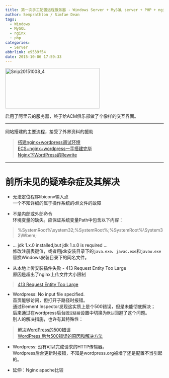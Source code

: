 ```yaml
---
title: 第一次手工配置远程服务器 - Windows Server + MySQL server + PHP + nginx
author: Semprathlon / Simfae Dean
tags:
  - Windows
  - MySQL
  - nginx
  - php
categories:
  - Server
abbrlink: e9539f54
date: 2015-10-06 17:59:33
---
```

<a href="__ASSETS_HOST_NAME__/2015/10/Snip20151008_4.png"><img src="__ASSETS_HOST_NAME__/2015/10/Snip20151008_4-300x128.png" alt="Snip20151008_4" width="300" height="128" class="alignnone size-medium wp-image-1314" /></a>

启用了阿里云的服务器，终于给ACM俱乐部做了个像样的交互界面。

-----
网站搭建的主要流程，接受了外界资料的援助<!--more-->
> [搭建nginx+wordpress调试环境](http://www.vimer.cn/2012/01/%E6%90%AD%E5%BB%BAnginxwordpress%E8%B0%83%E8%AF%95%E7%8E%AF%E5%A2%83.html/comment-page-1)   
> [ECS+nginx+wordpress一手搭建完毕](http://www.thinksaas.cn/group/topic/346481/)   
> [Nginx下WordPress的Rewrite](http://www.ccvita.com/336.html)  
 
-----
前所未见的疑难杂症及其解决
====

- 无法定位程序libiconv输入点   
一个不知详细的属于操作系统的dll文件的故障   
   
- 不是内部或外部命令   
环境变量的缺失。应保证系统变量Path中包含以下内容：   
> %SystemRoot%\system32;%SystemRoot%;%SystemRoot%\System32\Wbem;   

- ... jdk 1.x.0 installed,but jdk 1.x.0 is required ...   
修改注册表键值，或者用jdk安装目录下的`java.exe`、`javac.exe`和`javaw.exe`替换Windows安装目录下的同名文件。   

- 从本地上传安装插件失败 - 413 Request Entity Too Large   
原因是超出了nginx上传文件大小限制   
> [413 Request Entity Too Large](http://www.nginx.cn/837.html)   

- Wordpress: No input file specified.   
首页能够访问，但打开子路径时报错。   
通过Element Inspector发现这实质上是个500错误，但是未能彻底解决；   
后来通过在wordpress后台`固定链接`设置中切换为`默认`回避了这个问题。   
别人的解决措施，也许有其特殊性：   
> [解决WordPress的500错误](http://tutorials.hostucan.cn/article-5075)   
> [WordPress 后台500错误的原因和解决方法](http://www.ldisp.com/a/wordpress/2013/1558.shtml)   

- Wordpress: 没有可以完成请求的HTTP传输器。   
Wordpress后台更新时报错，不知是wordpress.org被墙了还是配置不当引起的。   

* 延伸：Nginx apache比较   
